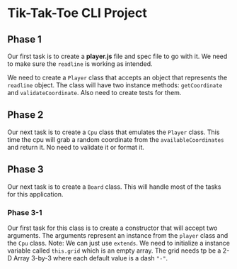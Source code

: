 # Tik-Tak-Toe CLI Project

## Phase 1
Our first task is to create a __player.js__ file and spec file to go with it. We need to make sure the `readline` is working as intended.

We need to create a `Player` class that accepts an object that represents the `readline` object.
The class will have two instance methods: `getCoordinate` and `validateCoordinate`.
Also need to create tests for them.

## Phase 2
Our next task is to create a `Cpu` class that emulates the `Player` class. This time the cpu will grab a random coordinate from the `availableCoordinates` and return it. No need to validate it or format it.

## Phase 3
Our next task is to create a `Board` class. This will handle most of the tasks for this application.

### Phase 3-1
Our first task for this class is to create a constructor that will accept two arguments. The arguments represent an instance from the `player` class and the `Cpu` class.
Note: We can just use `extends`.
We need to initialize a instance variable called `this.grid` which is an empty array. The grid needs tp be a 2-D Array 3-by-3 where each default value is a dash `"-"`.
